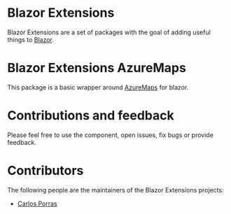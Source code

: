 # Blazor Extensions

Blazor Extensions are a set of packages with the goal of adding useful things to [Blazor](https://blazor.net).

# Blazor Extensions AzureMaps

This package is a basic wrapper around [AzureMaps](https://docs.microsoft.com/en-us/azure/azure-maps/) for blazor.

# Contributions and feedback

Please feel free to use the component, open issues, fix bugs or provide feedback.

# Contributors

The following people are the maintainers of the Blazor Extensions projects:

- [Carlos Porras](https://github.com/carlospormo)
